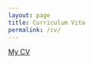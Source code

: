 ```yaml
---
layout: page
title: Curriculum Vita
permalink: /cv/
---
```


[My CV](../rexstad-cv.pdf)

<!--
[PDF of CV](https://drive.google.com/open?id=0B0px4lodnQN7OHdrU3RaS2hrZ2s)


https://www.dropbox.com/s/nlqfs3bnr3q9kvd/rexstad-cv.pdf?dl=0


{% include embedpdf.html code="https://www.dropbox.com/s/nlqfs3bnr3q9kvd/rexstad-cv.pdf?dl=0" width=100 height=800 %}
-->
